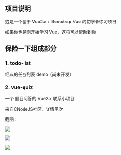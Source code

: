 ## 项目说明 
这是一个基于 Vue2.x + Bootstrap-Vue 的初学者练习项目

如果你也是刚开始学习 Vue，这将可以帮助到你

## 保险一下组成部分
### 1. todo-list

经典的任务列表 demo（尚未开发）

### 2. vue-quiz

一个 题目问答的 Vue2.x 联系小项目

来自CNodeJS社区，[详情见次](https://cnodejs.org/topic/5f053cf213f8b244e57cdb2a)

截图：

![](http://img.bed.bugfix.fun/img/bed/20200709095337.png)

![](http://img.bed.bugfix.fun/img/bed/20200709095546.png)

![](http://img.bed.bugfix.fun/img/bed/20200709095653.png)
